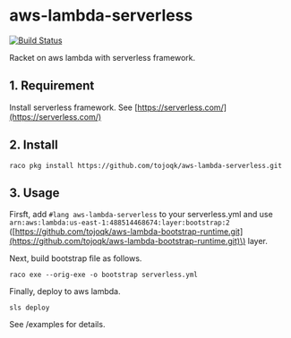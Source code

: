 # aws-lambda-serverless
[![Build Status](https://travis-ci.com/tojoqk/aws-lambda-serverless.svg?branch=master)](https://travis-ci.com/tojoqk/aws-lambda-serverless)

Racket on aws lambda with serverless framework.

## 1. Requirement

Install serverless framework. See
[https://serverless.com/](https://serverless.com/)

## 2. Install

```
raco pkg install https://github.com/tojoqk/aws-lambda-serverless.git
```

## 3. Usage
Firsft, add `#lang aws-lambda-serverless` to your serverless.yml and
use `arn:aws:lambda:us-east-1:488514468674:layer:bootstrap:2`
\([https://github.com/tojoqk/aws-lambda-bootstrap-runtime.git](https://github.com/tojoqk/aws-lambda-bootstrap-runtime.git)\)
layer.

Next, build bootstrap file as follows.

```
raco exe --orig-exe -o bootstrap serverless.yml
```

Finally, deploy to aws lambda.

```
sls deploy
```

See /examples for details.
